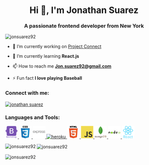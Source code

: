 <h1 align="center">Hi 👋, I'm Jonathan Suarez</h1>
<h3 align="center">A passionate frontend developer from New York</h3>

<p align="left"> <img src="https://komarev.com/ghpvc/?username=jonsuarez92&label=Profile%20views&color=0e75b6&style=flat" alt="jonsuarez92" /> </p>

- 🔭 I’m currently working on [Project Connect](https://project-connect-team.herokuapp.com/)

- 🌱 I’m currently learning **React.js**

- 📫 How to reach me **Jon.suarez92@gmail.com**

- ⚡ Fun fact **I love playing Baseball**

<h3 align="left">Connect with me:</h3>
<p align="left">
<a href="https://linkedin.com/in/jonathan suarez" target="blank"><img align="center" src="https://raw.githubusercontent.com/rahuldkjain/github-profile-readme-generator/master/src/images/icons/Social/linked-in-alt.svg" alt="jonathan suarez" height="30" width="40" /></a>
</p>

<h3 align="left">Languages and Tools:</h3>
<p align="left"> <a href="https://getbootstrap.com" target="_blank" rel="noreferrer"> <img src="https://raw.githubusercontent.com/devicons/devicon/master/icons/bootstrap/bootstrap-plain-wordmark.svg" alt="bootstrap" width="40" height="40"/> </a> <a href="https://www.w3schools.com/css/" target="_blank" rel="noreferrer"> <img src="https://raw.githubusercontent.com/devicons/devicon/master/icons/css3/css3-original-wordmark.svg" alt="css3" width="40" height="40"/> </a> <a href="https://expressjs.com" target="_blank" rel="noreferrer"> <img src="https://raw.githubusercontent.com/devicons/devicon/master/icons/express/express-original-wordmark.svg" alt="express" width="40" height="40"/> </a> <a href="https://heroku.com" target="_blank" rel="noreferrer"> <img src="https://www.vectorlogo.zone/logos/heroku/heroku-icon.svg" alt="heroku" width="40" height="40"/> </a> <a href="https://www.w3.org/html/" target="_blank" rel="noreferrer"> <img src="https://raw.githubusercontent.com/devicons/devicon/master/icons/html5/html5-original-wordmark.svg" alt="html5" width="40" height="40"/> </a> <a href="https://developer.mozilla.org/en-US/docs/Web/JavaScript" target="_blank" rel="noreferrer"> <img src="https://raw.githubusercontent.com/devicons/devicon/master/icons/javascript/javascript-original.svg" alt="javascript" width="40" height="40"/> </a> <a href="https://www.mongodb.com/" target="_blank" rel="noreferrer"> <img src="https://raw.githubusercontent.com/devicons/devicon/master/icons/mongodb/mongodb-original-wordmark.svg" alt="mongodb" width="40" height="40"/> </a> <a href="https://nodejs.org" target="_blank" rel="noreferrer"> <img src="https://raw.githubusercontent.com/devicons/devicon/master/icons/nodejs/nodejs-original-wordmark.svg" alt="nodejs" width="40" height="40"/> </a> <a href="https://reactjs.org/" target="_blank" rel="noreferrer"> <img src="https://raw.githubusercontent.com/devicons/devicon/master/icons/react/react-original-wordmark.svg" alt="react" width="40" height="40"/> </a> </p>

<p><img align="left" src="https://github-readme-stats.vercel.app/api/top-langs?username=jonsuarez92&show_icons=true&locale=en&layout=compact" alt="jonsuarez92" /></p>

<p>&nbsp;<img align="center" src="https://github-readme-stats.vercel.app/api?username=jonsuarez92&show_icons=true&locale=en" alt="jonsuarez92" /></p>

<p><img align="center" src="https://github-readme-streak-stats.herokuapp.com/?user=jonsuarez92&" alt="jonsuarez92" /></p>

